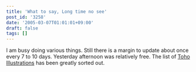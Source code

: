 ```yaml
---
title: 'What to say, Long time no see'
post_id: '3258'
date: '2005-03-07T01:01:01+09:00'
draft: false
tags: []
---
```


I am busy doing various things. Still there is a margin to update about once every 7 to 10 days. Yesterday afternoon was relatively free. The list of [Toho Illustrations](/category/products/illustration?tag=touhou) has been greatly sorted out.